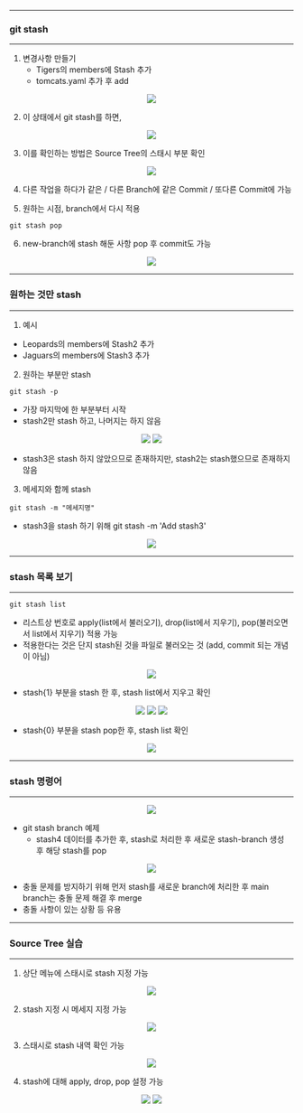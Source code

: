 -----
### git stash
-----
1. 변경사항 만들기
   - Tigers의 members에 Stash 추가
   - tomcats.yaml 추가 후 add

<div align="center">
<img src="https://github.com/sooyounghan/Web/assets/34672301/06758309-0714-41b2-ba6b-2092600eb636">
</div>

2. 이 상태에서 git stash를 하면,
<div align="center">
<img src="https://github.com/sooyounghan/Web/assets/34672301/f85e9420-4501-4991-90d2-c171a0586940">
</div>

3. 이를 확인하는 방법은 Source Tree의 스태시 부분 확인
<div align="center">
<img src="https://github.com/sooyounghan/Web/assets/34672301/bae46f94-68c3-4558-82cf-2fe703ba7b85">
</div>

4. 다른 작업을 하다가 같은 / 다른 Branch에 같은 Commit / 또다른 Commit에 가능

5. 원하는 시점, branch에서 다시 적용
```
git stash pop
```

6. new-branch에 stash 해둔 사항 pop 후 commit도 가능
<div align="center">
<img src="https://github.com/sooyounghan/Web/assets/34672301/9b7ec032-feb7-4f69-a191-be451b14e138">
</div>

-----
### 원하는 것만 stash
-----
1. 예시
  - Leopards의 members에 Stash2 추가
  - Jaguars의 members에 Stash3 추가

2. 원하는 부분만 stash
```
git stash -p
```
  - 가장 마지막에 한 부분부터 시작
  - stash2만 stash 하고, 나머지는 하지 않음

<div align="center">
<img src="https://github.com/sooyounghan/Web/assets/34672301/92fbf74e-5016-4ff2-a494-376b75d89e56">
<img src="https://github.com/sooyounghan/Web/assets/34672301/a89f9fa4-fa28-43ef-804c-2c56a8b68290">
</div>

  - stash3은 stash 하지 않았으므로 존재하지만, stash2는 stash했으므로 존재하지 않음

3. 메세지와 함께 stash
```
git stash -m "메세지명"
```
  - stash3을 stash 하기 위해 git stash -m 'Add stash3'
<div align="center">
<img src="https://github.com/sooyounghan/Web/assets/34672301/cd0e532d-6139-4583-814e-672d30e3ff05">
</div>

-----
### stash 목록 보기
-----
```
git stash list
```
  - 리스트상 번호로 apply(list에서 불러오기), drop(list에서 지우기), pop(불러오면서 list에서 지우기) 적용 가능
  - 적용한다는 것은 단지 stash된 것을 파일로 불러오는 것 (add, commit 되는 개념이 아님)
<div align="center">
<img src="https://github.com/sooyounghan/Web/assets/34672301/e52f2634-2220-4deb-9a72-5020f8f84b03">
</div>

  - stash{1} 부분을 stash 한 후, stash list에서 지우고 확인
<div align="center">
<img src="https://github.com/sooyounghan/Web/assets/34672301/9db3e29b-63c3-4f98-aea7-21ccfdef77f4">
<img src="https://github.com/sooyounghan/Web/assets/34672301/95c9a557-89f0-4f54-8d39-77bd9b15a809">
<img src="https://github.com/sooyounghan/Web/assets/34672301/4b2329c1-f147-46ec-b73d-6cc67b394902">
</div>

  - stash{0} 부분을 stash pop한 후, stash list 확인
<div align="center">
<img src="https://github.com/sooyounghan/Web/assets/34672301/1166cf07-acfd-4538-b10d-c60f5ece6e96">
</div>

-----
### stash 명령어
-----
<div align="center">
<img src="https://github.com/sooyounghan/Web/assets/34672301/5b991a74-5e54-4f9f-9ca9-cbf0d8b58c58">
</div>

+ git stash branch 예제
  - stash4 데이터를 추가한 후, stash로 처리한 후 새로운 stash-branch 생성 후 해당 stash를 pop
<div align="center">
<img src="https://github.com/sooyounghan/Web/assets/34672301/9f08eb1e-c791-42c2-9477-61d00a223286">
</div> 

  - 충돌 문제를 방지하기 위해 먼저 stash를 새로운 branch에 처리한 후 main branch는 충돌 문제 해결 후 merge
  - 충돌 사항이 있는 상황 등 유용

-----
### Source Tree 실습
-----
1. 상단 메뉴에 스태시로 stash 지정 가능
<div align="center">
<img src="https://github.com/sooyounghan/Web/assets/34672301/0a5c00ae-5b41-49af-87e2-f9d5b6809931">
</div> 

2. stash 지정 시 메세지 지정 가능
<div align="center">
<img src="https://github.com/sooyounghan/Web/assets/34672301/1a109d0c-fee2-43cb-820b-8ce2013be035">
</div> 

3. 스태시로 stash 내역 확인 가능
<div align="center">
<img src="https://github.com/sooyounghan/Web/assets/34672301/cf521a52-7409-4847-967b-6e846573012b">
</div> 

4. stash에 대해 apply, drop, pop 설정 가능
<div align="center">
<img src="https://github.com/sooyounghan/Web/assets/34672301/22a03f0a-a7af-4e3f-95aa-7c44a2b7e954">
<img src="https://github.com/sooyounghan/Web/assets/34672301/d7441543-41d0-44c8-aae7-de80aa808909">
</div> 

